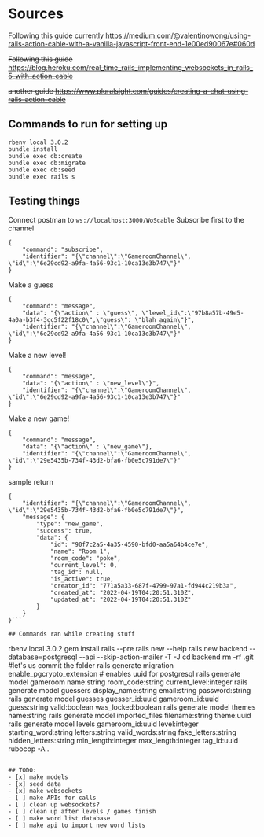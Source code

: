 # Sources

Following this guide currently https://medium.com/@valentinowong/using-rails-action-cable-with-a-vanilla-javascript-front-end-1e00ed90067e#060d

~~Following this guide https://blog.heroku.com/real_time_rails_implementing_websockets_in_rails_5_with_action_cable~~

~~another guide https://www.pluralsight.com/guides/creating-a-chat-using-rails-action-cable~~


## Commands to run for setting up
```
rbenv local 3.0.2
bundle install
bundle exec db:create
bundle exec db:migrate
bundle exec db:seed
bundle exec rails s
```

## Testing things
Connect postman to `ws://localhost:3000/WoScable`
Subscribe first to the channel
```
{
    "command": "subscribe",
    "identifier": "{\"channel\":\"GameroomChannel\", \"id\":\"6e29cd92-a9fa-4a56-93c1-10ca13e3b747\"}"
}
```

Make a guess
```
{
    "command": "message",
    "data": "{\"action\" : \"guess\", \"level_id\":\"97b8a57b-49e5-4a0a-b3f4-3cc5f22f18c0\",\"guess\": \"blah again\"}",
    "identifier": "{\"channel\":\"GameroomChannel\", \"id\":\"6e29cd92-a9fa-4a56-93c1-10ca13e3b747\"}"
}
```

Make a new level!
```
{
    "command": "message",
    "data": "{\"action\" : \"new_level\"}",
    "identifier": "{\"channel\":\"GameroomChannel\", \"id\":\"6e29cd92-a9fa-4a56-93c1-10ca13e3b747\"}"
}
```

Make a new game!
```
{
    "command": "message",
    "data": "{\"action\" : \"new_game\"},
    "identifier": "{\"channel\":\"GameroomChannel\", \"id\":\"29e5435b-734f-43d2-bfa6-fb0e5c791de7\"}"
}
```
sample return
```
{
    "identifier": "{\"channel\":\"GameroomChannel\", \"id\":\"29e5435b-734f-43d2-bfa6-fb0e5c791de7\"}",
    "message": {
        "type": "new_game",
        "success": true,
        "data": {
            "id": "90f7c2a5-4a35-4590-bfd0-aa5a64b4ce7e",
            "name": "Room 1",
            "room_code": "poke",
            "current_level": 0,
            "tag_id": null,
            "is_active": true,
            "creator_id": "771a5a33-687f-4799-97a1-fd944c219b3a",
            "created_at": "2022-04-19T04:20:51.310Z",
            "updated_at": "2022-04-19T04:20:51.310Z"
        }
    }
}```

## Commands ran while creating stuff

```
rbenv local 3.0.2
gem install rails --pre
rails new --help
rails new backend --database=postgresql --api --skip-action-mailer -T -J
cd backend
rm -rf .git #let's us commit the folder
rails generate migration enable_pgcrypto_extension # enables uuid for postgresql
rails generate model gameroom name:string room_code:string current_level:integer
rails generate model guessers display_name:string email:string password:string
rails generate model guesses guesser_id:uuid gameroom_id:uuid guess:string valid:boolean was_locked:boolean
rails generate model themes name:string
rails generate model imported_files filename:string theme:uuid
rails generate model levels gameroom_id:uuid level:integer starting_word:string letters:string valid_words:string fake_letters:string hidden_letters:string min_length:integer max_length:integer tag_id:uuid
rubocop -A .
```

## TODO:
- [x] make models
- [x] seed data
- [x] make websockets
- [ ] make APIs for calls
- [ ] clean up websockets?
- [ ] clean up after levels / games finish
- [ ] make word list database
- [ ] make api to import new word lists
